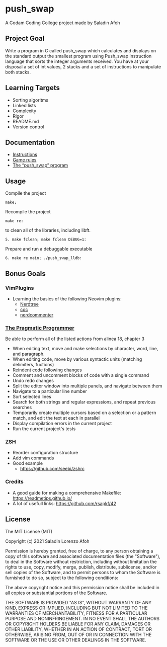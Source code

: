 # **push_swap**
A Codam Coding College project made by Saladin Afoh
## Project Goal
Write a program in C called push_swap which calculates and displays on the standard output the smallest program using Push_swap instruction language that sorts the integer arguments received.
You have at your disposal a set of int values, 2 stacks and a set of instructions to manipulate both stacks.
## Learning Targets
- Sorting algoritms
- Linked lists
- Complexity
- Rigor
- README.md
- Version control
## Documentation
- [Instructions](/docs/instructions.md)
- [Game rules](/docs/game_rules.md)
- [The “push_swap” program](/docs/push_swap.md)
## Usage
Compile the project
```console
make;
```
Recompile the project
```console
make re:	
```
to clean all of the libraries, including libft.
```console
5. make fclean; make fclean DEBUG=1:
```
Prepare and run a debuggable executable
```console
6. make re main; ./push_swap_lldb:
```
## Bonus Goals
### VimPlugins
- Learning the basics of the following Neovim plugins:
  - [Nerdtree](https://github.com/preservim/nerdtree)
  - [coc](https://github.com/neoclide/coc.nvim)
  - [nerdcommenter](https://github.com/preservim/nerdcommenter)
### [The Pragmatic Programmer](https://www.goodreads.com/en/book/show/4099.The_Pragmatic_Programmer)
Be able to perform all of the listed actions from alinea 18, chapter 3
- When editing text, move and make selections by character, word, line, and paragraph.
- When editing code, move by various syntactic units (matching delimiters, fuctions)
- Reindent code following changes
- Comment and uncomment blocks of code with a single command
- Undo redo changes
- Split the editor window into multiple panels, and navigate between them
- Navigate to a particular line number
- Sort selected lines
- Search for both strings and regular expressions, and repeat previous searches
- Temporarily create multiple cursors based on a selection or a pattern match, and edit the text at each in parallel
- Display compilation errors in the current project
- Run the current project's tests
### ZSH
- Reorder configuration structure
- Add vim commands
- Good example
  - https://github.com/seebi/zshrc
### Credits
- A good guide for making a comprehensive Makefile:
https://readmetips.github.io/
- A lot of usefull links:
https://github.com/rsapkf/42
## License
The MIT License (MIT)

Copyright (c) 2021 Saladin Lorenzo Afoh

Permission is hereby granted, free of charge, to any person obtaining a copy
of this software and associated documentation files (the "Software"), to deal
in the Software without restriction, including without limitation the rights
to use, copy, modify, merge, publish, distribute, sublicense, and/or sell
copies of the Software, and to permit persons to whom the Software is
furnished to do so, subject to the following conditions:

The above copyright notice and this permission notice shall be included in all
copies or substantial portions of the Software.

THE SOFTWARE IS PROVIDED "AS IS", WITHOUT WARRANTY OF ANY KIND, EXPRESS OR
IMPLIED, INCLUDING BUT NOT LIMITED TO THE WARRANTIES OF MERCHANTABILITY,
FITNESS FOR A PARTICULAR PURPOSE AND NONINFRINGEMENT. IN NO EVENT SHALL THE
AUTHORS OR COPYRIGHT HOLDERS BE LIABLE FOR ANY CLAIM, DAMAGES OR OTHER
LIABILITY, WHETHER IN AN ACTION OF CONTRACT, TORT OR OTHERWISE, ARISING FROM,
OUT OF OR IN CONNECTION WITH THE SOFTWARE OR THE USE OR OTHER DEALINGS IN THE
SOFTWARE.
